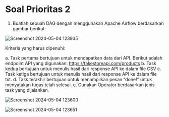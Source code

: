 # Soal Prioritas 2

1. Buatlah sebuah DAG dengan menggunakan Apache Airflow berdasarkan gambar berikut:

![Screenshot 2024-05-04 123935](https://github.com/putridia/de_putri-dia-lestari/assets/120665019/2fea8515-487c-4f0f-a27a-87f71ff4d2c8)

Kriteria yang harus dipenuhi:

a. Task pertama bertujuan untuk mendapatkan data dari API. Berikut adalah endpoint API yang digunakan: https://fakestoreapi.com/products 
b. Task kedua bertujuan untuk menulis hasil dari response API ke dalam file CSV
c. Task ketiga bertujuan untuk menulis hasil dari response API ke dalam file txt.
d. Task terakhir bertujuan untuk menampilkan pesan “done!” untuk menyatakan tugas telah selesai.
e. Gunakan Operator berdasarkan jenis task yang dijalankan.

![Screenshot 2024-05-04 123600](https://github.com/putridia/de_putri-dia-lestari/assets/120665019/5e8b1156-1643-4f82-811f-a77769deeb2c)

![Screenshot 2024-05-04 123651](https://github.com/putridia/de_putri-dia-lestari/assets/120665019/53453f3d-d6f2-4f44-8205-6e4320ef38e2)